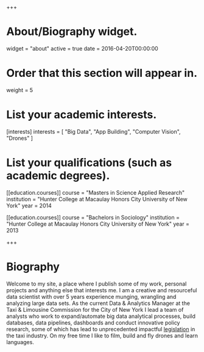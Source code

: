 +++
# About/Biography widget.
widget = "about"
active = true
date = 2016-04-20T00:00:00

# Order that this section will appear in.
weight = 5

# List your academic interests.
[interests]
  interests = [
    "Big Data",
    "App Building",
    "Computer Vision",
    "Drones"
  ]

# List your qualifications (such as academic degrees).
[[education.courses]]
  course = "Masters in Science Applied Research"
  institution = "Hunter College at Macaulay Honors City University of New York"
  year = 2014

[[education.courses]]
  course = "Bachelors in Sociology"
  institution = "Hunter College at Macaulay Honors City University of New York"
  year = 2013
 
+++

# Biography

Welcome to my site, a place where I publish some of my work, personal projects and anything else that interests me. I am a creative and resourceful data scientist with over 5 years experience munging, wrangling and analyzing large data sets. As the current Data & Analytics Manager at the Taxi & Limousine Commission for the City of New York I lead a team of analysts who work to expand/automate big data analytical processes, build databases, data pipelines, dashboards and conduct innovative policy research, some of which has lead to unprecedented impactful [legislation](https://www.washingtonpost.com/technology/2018/12/04/new-rules-guarantee-minimum-wage-nyc-uber-lyft-drivers/?utm_term=.604c67c8c948) in the taxi industry. On my free time I like to film, build and fly drones and learn languages.

 
